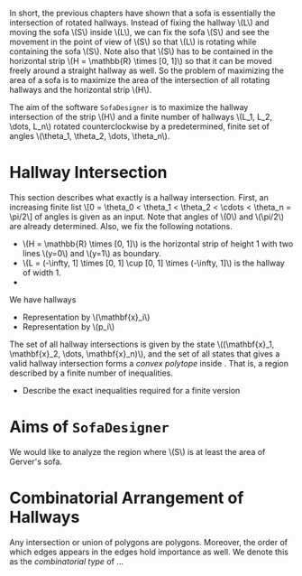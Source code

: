 In short, the previous chapters have shown that a sofa is essentially the intersection of rotated hallways. Instead of fixing the hallway \\(L\\) and moving the sofa \\(S\\) inside \\(L\\), we can fix the sofa \\(S\\) and see the movement in the point of view of \\(S\\) so that \\(L\\) is rotating while containing the sofa \\(S\\). Note also that \\(S\\) has to be contained in the horizontal strip \\(H = \mathbb{R} \times [0, 1]\\) so that it can be moved freely around a straight hallway as well. So the problem of maximizing the area of a sofa is to maximize the area of the intersection of all rotating hallways and the horizontal strip \\(H\\).

The aim of the software `SofaDesigner` is to maximize the hallway intersection of the strip \\(H\\) and a finite number of hallways \\(L_1, L_2, \dots, L_n\\) rotated counterclockwise by a predetermined, finite set of angles \\(\theta_1, \theta_2, \dots, \theta_n\\).

# Hallway Intersection

This section describes what exactly is a hallway intersection. First, an increasing finite list
\\[0 = \theta_0 < \theta_1 < \theta_2 < \cdots < \theta_n = \pi/2\\]
of angles is given as an input. Note that angles of \\(0\\) and \\(\pi/2\\) are already determined. Also, we fix the following notations.
- \\(H = \mathbb{R} \times [0, 1]\\) is the horizontal strip of height 1 with two lines \\(y=0\\) and \\(y=1\\) as boundary.
- \\(L = (-\infty, 1] \times [0, 1] \cup [0, 1] \times (-\infty, 1]\\) is the hallway of width 1.
-

We have hallways
- Representation by \\(\mathbf{x}_i\\)
- Representation by \\(p_i\\)

The set of all hallway intersections is given by the state \\((\mathbf{x}_1, \mathbf{x}_2, \dots, \mathbf{x}_n)\\), and the set of all states that gives a valid hallway intersection forms a *convex polytope* inside . That is, a region described by a finite number of inequalities.
- Describe the exact inequalities required for a finite version

# Aims of `SofaDesigner`

We would like to analyze the region where \\(S\\) is at least the area of Gerver's sofa.

# Combinatorial Arrangement of Hallways

Any intersection or union of polygons are polygons. Moreover, the order of which edges appears in the edges hold importance as well. We denote this as the *combinatorial type* of ...
